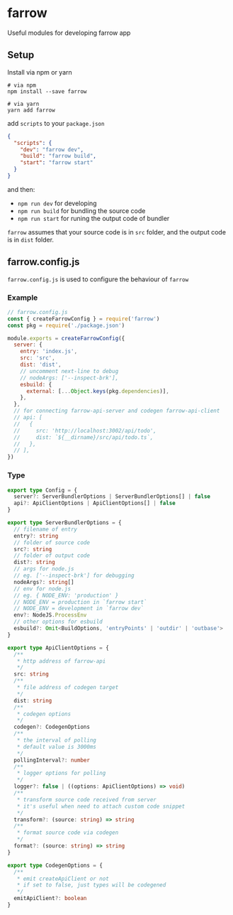 # farrow

Useful modules for developing farrow app

## Setup

Install via npm or yarn

```shell
# via npm
npm install --save farrow

# via yarn
yarn add farrow
```

add `scripts` to your `package.json`

```json
{
  "scripts": {
    "dev": "farrow dev",
    "build": "farrow build",
    "start": "farrow start"
  }
}
```

and then:

- `npm run dev` for developing
- `npm run build` for bundling the source code
- `npm run start` for runing the output code of bundler

`farrow` assumes that your source code is in `src` folder, and the output code is in `dist` folder.

## farrow.config.js

`farrow.config.js` is used to configure the behaviour of `farrow`

### Example

```javascript
// farrow.config.js
const { createFarrowConfig } = require('farrow')
const pkg = require('./package.json')

module.exports = createFarrowConfig({
  server: {
    entry: 'index.js',
    src: 'src',
    dist: 'dist',
    // uncomment next-line to debug
    // nodeArgs: ['--inspect-brk'],
    esbuild: {
      external: [...Object.keys(pkg.dependencies)],
    },
  },
  // for connecting farrow-api-server and codegen farrow-api-client
  // api: [
  //   {
  //     src: 'http://localhost:3002/api/todo',
  //     dist: `${__dirname}/src/api/todo.ts`,
  //   },
  // ],
})
```

### Type

```typescript
export type Config = {
  server?: ServerBundlerOptions | ServerBundlerOptions[] | false
  api?: ApiClientOptions | ApiClientOptions[] | false
}

export type ServerBundlerOptions = {
  // filename of entry
  entry?: string
  // folder of source code
  src?: string
  // folder of output code
  dist?: string
  // args for node.js
  // eg. ['--inspect-brk'] for debugging
  nodeArgs?: string[]
  // env for node.js
  // eg. { NODE_ENV: 'production' }
  // NODE_ENV = production in `farrow start`
  // NODE_ENV = development in `farrow dev`
  env?: NodeJS.ProcessEnv
  // other options for esbuild
  esbuild?: Omit<BuildOptions, 'entryPoints' | 'outdir' | 'outbase'>
}

export type ApiClientOptions = {
  /**
   * http address of farrow-api
   */
  src: string
  /**
   * file address of codegen target
   */
  dist: string
  /**
   * codegen options
   */
  codegen?: CodegenOptions
  /**
   * the interval of polling
   * default value is 3000ms
   */
  pollingInterval?: number
  /**
   * logger options for polling
   */
  logger?: false | ((options: ApiClientOptions) => void)
  /**
   * transform source code received from server
   * it's useful when need to attach custom code snippet
   */
  transform?: (source: string) => string
  /**
   * format source code via codegen
   */
  format?: (source: string) => string
}

export type CodegenOptions = {
  /**
   * emit createApiClient or not
   * if set to false, just types will be codegened
   */
  emitApiClient?: boolean
}
```
